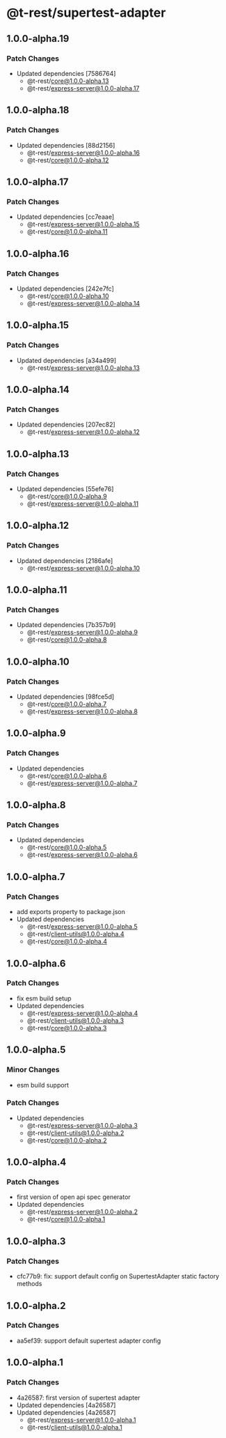 # @t-rest/supertest-adapter

## 1.0.0-alpha.19

### Patch Changes

- Updated dependencies [7586764]
  - @t-rest/core@1.0.0-alpha.13
  - @t-rest/express-server@1.0.0-alpha.17

## 1.0.0-alpha.18

### Patch Changes

- Updated dependencies [88d2156]
  - @t-rest/express-server@1.0.0-alpha.16
  - @t-rest/core@1.0.0-alpha.12

## 1.0.0-alpha.17

### Patch Changes

- Updated dependencies [cc7eaae]
  - @t-rest/express-server@1.0.0-alpha.15
  - @t-rest/core@1.0.0-alpha.11

## 1.0.0-alpha.16

### Patch Changes

- Updated dependencies [242e7fc]
  - @t-rest/core@1.0.0-alpha.10
  - @t-rest/express-server@1.0.0-alpha.14

## 1.0.0-alpha.15

### Patch Changes

- Updated dependencies [a34a499]
  - @t-rest/express-server@1.0.0-alpha.13

## 1.0.0-alpha.14

### Patch Changes

- Updated dependencies [207ec82]
  - @t-rest/express-server@1.0.0-alpha.12

## 1.0.0-alpha.13

### Patch Changes

- Updated dependencies [55efe76]
  - @t-rest/core@1.0.0-alpha.9
  - @t-rest/express-server@1.0.0-alpha.11

## 1.0.0-alpha.12

### Patch Changes

- Updated dependencies [2186afe]
  - @t-rest/express-server@1.0.0-alpha.10

## 1.0.0-alpha.11

### Patch Changes

- Updated dependencies [7b357b9]
  - @t-rest/express-server@1.0.0-alpha.9
  - @t-rest/core@1.0.0-alpha.8

## 1.0.0-alpha.10

### Patch Changes

- Updated dependencies [98fce5d]
  - @t-rest/core@1.0.0-alpha.7
  - @t-rest/express-server@1.0.0-alpha.8

## 1.0.0-alpha.9

### Patch Changes

- Updated dependencies
  - @t-rest/core@1.0.0-alpha.6
  - @t-rest/express-server@1.0.0-alpha.7

## 1.0.0-alpha.8

### Patch Changes

- Updated dependencies
  - @t-rest/core@1.0.0-alpha.5
  - @t-rest/express-server@1.0.0-alpha.6

## 1.0.0-alpha.7

### Patch Changes

- add exports property to package.json
- Updated dependencies
  - @t-rest/express-server@1.0.0-alpha.5
  - @t-rest/client-utils@1.0.0-alpha.4
  - @t-rest/core@1.0.0-alpha.4

## 1.0.0-alpha.6

### Patch Changes

- fix esm build setup
- Updated dependencies
  - @t-rest/express-server@1.0.0-alpha.4
  - @t-rest/client-utils@1.0.0-alpha.3
  - @t-rest/core@1.0.0-alpha.3

## 1.0.0-alpha.5

### Minor Changes

- esm build support

### Patch Changes

- Updated dependencies
  - @t-rest/express-server@1.0.0-alpha.3
  - @t-rest/client-utils@1.0.0-alpha.2
  - @t-rest/core@1.0.0-alpha.2

## 1.0.0-alpha.4

### Patch Changes

- first version of open api spec generator
- Updated dependencies
  - @t-rest/express-server@1.0.0-alpha.2
  - @t-rest/core@1.0.0-alpha.1

## 1.0.0-alpha.3

### Patch Changes

- cfc77b9: fix: support default config on SupertestAdapter static factory methods

## 1.0.0-alpha.2

### Patch Changes

- aa5ef39: support default supertest adapter config

## 1.0.0-alpha.1

### Patch Changes

- 4a26587: first version of supertest adapter
- Updated dependencies [4a26587]
- Updated dependencies [4a26587]
  - @t-rest/express-server@1.0.0-alpha.1
  - @t-rest/client-utils@1.0.0-alpha.1
